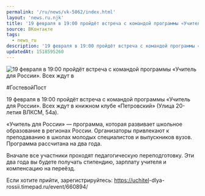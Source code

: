 ```yaml
---
permalink: '/ru/news/vk-5062/index.html'
layout: 'news.ru.njk'
title: '19 февраля в 19:00 пройдёт встреча с командой программы «Учитель для России».'
source: ВКонтакте
tags:
  - news_ru
description: '19 февраля в 19:00 пройдёт встреча с командой программы «Учитель для России».'
updatedAt: 1518595260
---
```

![19 февраля в 19:00 пройдёт встреча с командой программы «Учитель для России». Всех ждут в](https://sun9-12.userapi.com/impf/c840623/v840623060/5455e/qdzou0SdunY.jpg?size=1280x853&quality=96&proxy=1&sign=1d9a05c0b499a8028bce1464f76ca5c9&c_uniq_tag=0rguaRaQoJdSzfXCll5oUyehpvOD_nveDcdncPMWTYw&type=album)

#ГостевойПост

19 февраля в 19:00 пройдёт встреча с командой программы «Учитель для России». Всех ждут в книжном клубе «Петровский» (Улица 20-летия ВЛКСМ, 54а).

«Учитель для России» — программа, которая развивает школьное образование в регионах России. Организаторы привлекают к преподаванию в школах молодых специалистов и выпускников вузов. Программа рассчитана на два года.

Вначале все участники проходят педагогическую переподготовку. Эти два года вы будете получать стипендию, зарплату учителя и компенсацию на переёзд.

Если хотите прийти, зарегистрируйтесь: [https://uchitel](https://uchitel)-dlya-rossii.timepad.ru/event/660894/
